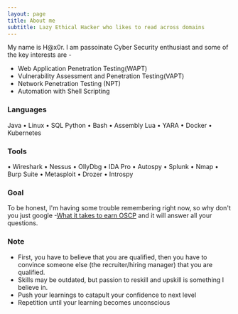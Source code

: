 ```yaml
---
layout: page
title: About me
subtitle: Lazy Ethical Hacker who likes to read across domains
---
```


My name is H@x0r. I am passoinate Cyber Security enthusiast and some of the key interests are - 

*  Web Application Penetration Testing(WAPT)  
*  Vulnerability Assessment and Penetration Testing(VAPT)  
*  Network Penetration Testing (NPT)  
*  Automation with Shell Scripting

### Languages  
Java • Linux • SQL Python • Bash • Assembly Lua • YARA • Docker • Kubernetes  

### Tools 
•	Wireshark • Nessus • OllyDbg •	IDA Pro • Autospy • Splunk •	Nmap • Burp Suite • Metasploit • Drozer • Introspy

### Goal

To be honest, I'm having some trouble remembering right now, so why don't you just google -[What it takes to earn OSCP](https://www.google.com/search?ei=eDDNXtKqNfOf4-EPjZe86As&q=What+it+takes+to+earn+oscp&oq=What+it+takes+to+earn+oscp&gs_lcp=CgZwc3ktYWIQAzIECAAQRzIECAAQRzIECAAQRzIECAAQRzIECAAQRzIECAAQRzIECAAQRzIECAAQR1AAWABgi8wRaABwAXgAgAEAiAEAkgEAmAEAqgEHZ3dzLXdpeg&sclient=psy-ab&ved=0ahUKEwjSxoGH59HpAhXzzzgGHY0LD70Q4dUDCAw&uact=5) 
and it will answer all your questions.

### Note
* First, you have to believe that you are qualified, then you have to convince someone else (the recruiter/hiring manager) that you are qualified.
* Skills may be outdated, but passion to reskill and upskill is something I believe in. 
* Push your learnings to catapult your confidence to next level
* Repetition until your learning becomes unconscious






